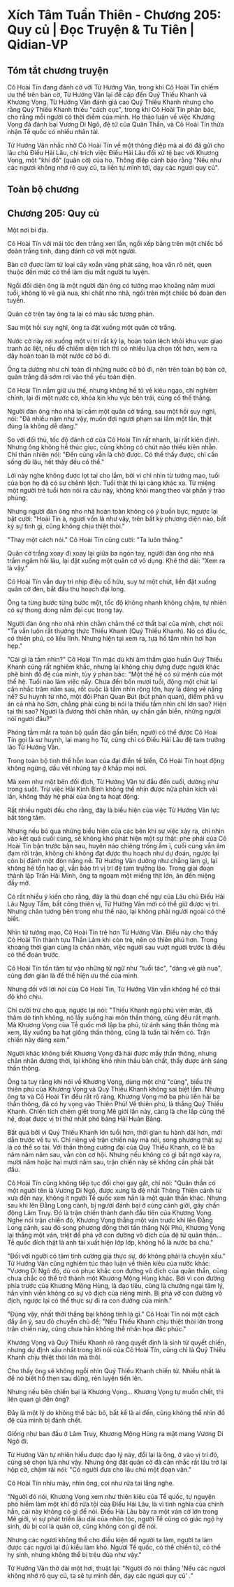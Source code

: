 # Xích Tâm Tuần Thiên - Chương 205: Quy củ | Đọc Truyện & Tu Tiên | Qidian-VP



## Tóm tắt chương truyện

Cô Hoài Tín đang đánh cờ với Từ Hướng Vãn, trong khi Cô Hoài Tín chiếm ưu thế trên bàn cờ, Từ Hướng Vãn lại đề cập đến Quý Thiếu Khanh và Khương Vọng. Từ Hướng Vãn đánh giá cao Quý Thiếu Khanh nhưng cho rằng Quý Thiếu Khanh thiếu "cách cục", trong khi Cô Hoài Tín phản bác, cho rằng mỗi người có thời điểm của mình. Họ thảo luận về việc Khương Vọng đã đánh bại Vương Di Ngô, đệ tử của Quân Thần, và Cô Hoài Tín thừa nhận Tề quốc có nhiều nhân tài.

Từ Hướng Vãn nhắc nhở Cô Hoài Tín về một thông điệp mà ai đó đã gửi cho lâu chủ Điếu Hải Lâu, chỉ trích việc Điếu Hải Lâu đối xử tệ bạc với Khương Vọng, một "khí đồ" (quân cờ) của họ. Thông điệp cảnh báo rằng "Nếu như các ngươi không nhớ rõ quy củ, ta liền tự mình tới, dạy các ngươi quy củ".


## Toàn bộ chương

## Chương 205: Quy củ

Một nơi bí địa.

Cô Hoài Tín với mái tóc đen trắng xen lẫn, ngồi xếp bằng trên một chiếc bồ đoàn trắng tinh, đang đánh cờ với một người.

Bàn cờ được làm từ loại cây xoắn vàng phát sáng, hoa văn rõ nét, quen thuộc đến mức có thể làm dịu mắt người tu luyện.

Ngồi đối diện ông là một người đàn ông có tướng mạo khoảng năm mươi tuổi, không lộ vẻ già nua, khí chất nho nhã, ngồi trên một chiếc bồ đoàn đen tuyền.

Quân cờ trên tay ông ta lại có màu sắc tương phản.

Sau một hồi suy nghĩ, ông ta đặt xuống một quân cờ trắng.

Nước cờ này rơi xuống một vị trí rất kỳ lạ, hoàn toàn lệch khỏi khu vực giao tranh ác liệt, nếu để chiếm diện tích thì có nhiều lựa chọn tốt hơn, xem ra đây hoàn toàn là một nước cờ bỏ đi.

Ông ta dường như chỉ toàn đi những nước cờ bỏ đi, nên trên toàn bộ bàn cờ, quân trắng đã sớm rơi vào thế yếu toàn diện.

Cô Hoài Tín nắm giữ ưu thế, nhưng không hề tỏ vẻ kiêu ngạo, chỉ nghiêm chỉnh, lại đi một nước cờ, khóa kín khu vực bên trái, củng cố thế thắng.

Người đàn ông nho nhã lại cầm một quân cờ trắng, sau một hồi suy nghĩ, nói: "Đã nhiều năm như vậy, muốn đợi ngươi phạm sai lầm một lần, thật đúng là không dễ dàng."

So với đối thủ, tốc độ đánh cờ của Cô Hoài Tín rất nhanh, lại rất kiên định. Nhưng ông không hề thúc giục, cũng không có chút nào thiếu kiên nhẫn. Chỉ thản nhiên nói: "Đến cùng vẫn là chờ được. Có thể thấy được, chỉ cần sống đủ lâu, hết thảy đều có thể."

Lời này nghe không được lọt tai cho lắm, bởi vì chỉ nhìn từ tướng mạo, tuổi của bọn họ đã có sự chênh lệch. Tuổi thật thì lại càng khác xa. Từ miệng một người trẻ tuổi hơn nói ra câu này, không khỏi mang theo vài phần ý trào phúng.

Nhưng người đàn ông nho nhã hoàn toàn không có ý buồn bực, ngược lại bật cười: "Hoài Tín à, ngươi vốn là như vậy, trên bất kỳ phương diện nào, bất kỳ sự tình gì, cũng không chịu thiệt thòi."

"Thay một cách nói." Cô Hoài Tín cũng cười: "Ta luôn thắng."

Quân cờ trắng xoay đi xoay lại giữa ba ngón tay, người đàn ông nho nhã trầm ngâm hồi lâu, lại đặt xuống một quân cờ vô dụng. Khẽ thở dài: "Xem ra là vậy."

Cô Hoài Tín vẫn duy trì nhịp điệu cố hữu, suy tư một chút, liền đặt xuống quân cờ đen, bắt đầu thu hoạch đại long.

Ông ta từng bước từng bước một, tốc độ không nhanh không chậm, tự nhiên có sự thong dong nắm đại cục trong tay.

Người đàn ông nho nhã nhìn chằm chằm thế cờ thất bại của mình, chợt nói: "Ta vẫn luôn rất thưởng thức Thiếu Khanh (Quý Thiếu Khanh). Nó có đầu óc, có thiên phú, có liều lĩnh. Nhưng hiện tại xem ra, tựa hồ tầm nhìn hơi hạn hẹp."

"Cái gì là tầm nhìn?" Cô Hoài Tín mặc dù khi âm thầm giáo huấn Quý Thiếu Khanh cũng rất nghiêm khắc, nhưng lại không chịu đựng được người khác phê bình đồ đệ của mình, tùy ý phản bác: "Một thế hệ có sứ mệnh của một thế hệ. Tuổi nào làm việc nấy. Chưa đến bốn mươi tuổi, động một chút lại cân nhắc trăm năm sau, rốt cuộc là tầm nhìn rộng lớn, hay là dáng vẻ nặng nề? Sư huynh từ nhỏ, một đôi Phán Quan Bút (bút phán quan), điểm phá vụ án cả nhà họ Sơn, chẳng phải cũng bị nói là thiếu tầm nhìn chí lớn sao? Hiện tại thì sao? Ngươi là đương thời chân nhân, uy chấn gần biển, những người nói ngươi đâu?"

Phóng tầm mắt ra toàn bộ quần đảo gần biển, người có thể được Cô Hoài Tín gọi là sư huynh, lại mang họ Từ, cũng chỉ có Điếu Hải Lâu đệ tam trưởng lão Từ Hướng Vãn.

Trong toàn bộ tình thế hỗn loạn của đại điển tế biển, Cô Hoài Tín hoạt động không ngừng, dấu vết nhúng tay ở khắp mọi nơi.

Mà xem như một bên đối địch, Từ Hướng Vãn từ đầu đến cuối, dường như trong suốt. Trừ việc Hải Kinh Bình không thể nhịn được nữa phản kích vài lần, không thấy hệ phái của ông ta hoạt động.

Rất nhiều người đều cho rằng, đây là biểu hiện của việc Từ Hướng Vãn lực bất tòng tâm.

Nhưng nếu bỏ qua những biểu hiện của các bên khi sự việc xảy ra, chỉ nhìn vào kết quả cuối cùng, sẽ không khó phát hiện một sự thật: phe phái của Cô Hoài Tín bận trước bận sau, huyên náo chiêng trống ầm ĩ, cuối cùng vẫn ảm đạm rời trận, không chỉ không đạt được thu hoạch như dự đoán, ngược lại còn bị đánh một đòn nặng nề. Từ Hướng Vãn dường như chẳng làm gì, lại không hề tổn hao gì, vẫn bảo trì vị trí đệ tam trưởng lão. Trong giai đoạn thành lập Trấn Hải Minh, ông ta ngoạm một miếng thịt lớn, ăn đến miệng đầy mỡ.

Có rất nhiều ý kiến cho rằng, đây là thủ đoạn chế ngự của Lâu chủ Điếu Hải Lâu Nguy Tầm, bất công thiên vị, Từ Hướng Vãn mới có thể giữ được vị trí. Nhưng chân tướng bên trong như thế nào, lại không phải người ngoài có thể biết.

Nhìn từ tướng mạo, Cô Hoài Tín trẻ hơn Từ Hướng Vãn. Điều này cho thấy Cô Hoài Tín thành tựu Thần Lâm khi còn trẻ, nên có thiên phú hơn. Trong khoảng thời gian cùng là chân nhân, việc người sau vượt người trước là điều có thể đoán trước.

Cô Hoài Tín tốn tâm tư vào những từ ngữ như "tuổi tác", "dáng vẻ già nua", cũng đơn giản là để thể hiện ưu thế của mình.

Nhưng đối với lời nói của Cô Hoài Tín, Từ Hướng Vãn vẫn không hề có thái độ khó chịu.

Chỉ cười trừ cho qua, ngược lại nói: "Thiếu Khanh ngũ phủ viên mãn, đã thăm dò tinh không, nó lấy xuống hai môn thần thông, cũng đều rất mạnh. Mà Khương Vọng của Tề quốc mới lập ba phủ, từ ánh sáng thần thông mà xem, lấy xuống ba hạt giống thần thông, cũng là tuấn tài hiếm có. Trận chiến này đáng xem."

Người khác không biết Khương Vọng đã hái được mấy thần thông, nhưng chân nhân đương thời, lại không khó nhìn thấu bản chất, thấy được ánh sáng thần thông.

Ông ta tuy rằng khi nói về Khương Vọng, dùng một chữ "cũng", biểu thị thiên phú của Khương Vọng và Quý Thiếu Khanh không sai biệt lắm. Nhưng ông ta và Cô Hoài Tín đều rất rõ ràng, Khương Vọng mở ba phủ liền hái ba thần thông, đã có hy vọng vào Thiên Phủ! Về thiên phú, là thắng Quý Thiếu Khanh. Chiến tích chém giết trong Mê giới lần này, càng là che lấp cùng thế hệ, đoạt được vị trí thứ nhất phó bảng Hải Huân Bảng.

Bất quá bởi vì Quý Thiếu Khanh lớn tuổi hơn, thời gian tu hành dài hơn, mới dẫn trước về tu vi. Chỉ riêng về trận chiến này mà nói, song phương thật sự là có thể so tài. Với thần thông cường đại của Quý Thiếu Khanh, có lẽ ba năm năm năm sau, vẫn còn cơ hội. Nhưng nếu không có gì bất ngờ xảy ra, mười năm hoặc hai mươi năm sau, trận chiến này sẽ không cần phải bắt đầu.

Cô Hoài Tín cũng không tiếp tục đối chọi gay gắt, chỉ nói: "Quân thần có một người tên là Vương Di Ngô, được xưng là đệ nhất Thông Thiên cảnh từ xưa đến nay, không ít người Tề quốc xem hắn là một quân thần khác. Nhưng sau khi lên Đằng Long cảnh, bị người đánh bại ở cùng cảnh giới, gây chấn động Lâm Truy. Đó là trận chiến thành danh đầu tiên của Khương Vọng. Nghe nói trận chiến đó, Khương Vọng thắng một ván trước khi lên Đằng Long cảnh, sau đó song phương đồng thời tấn thăng Nội Phủ, Khương Vọng lại thắng một ván, triệt để phá vỡ con đường vô địch của đệ tử quân thần... Tề quốc đích thật là anh tài xuất hiện lớp lớp, không hổ là nước bá chủ."

"Đối với người có tâm tính cường giả thực sự, đó không phải là chuyện xấu." Từ Hướng Vãn cũng nghiêm túc thảo luận về thiên kiêu của nước khác: "Vương Di Ngô đó, dù có phục khắc con đường vô địch của quân thần, cũng chưa chắc có thể trở thành một Khương Mộng Hùng khác. Bởi vì con đường phía trước của Khương Mộng Hùng, là đạo tiêu, cũng là chướng ngại tâm lý, hắn vĩnh viễn không có sự vô địch của riêng mình. Bị phá vỡ con đường vô địch, ngược lại có thể thực sự đi ra con đường của mình."

"Đúng vậy, nhất thời thắng bại không tính là gì." Cô Hoài Tín nói một cách đầy ẩn ý, sau đó chuyển chủ đề: "Nếu Thiếu Khanh chịu thiệt thòi lớn trong trận chiến này, cũng chưa hẳn không thể nhân họa đắc phúc."

Khương Vọng và Quý Thiếu Khanh rõ ràng quyết định là sinh tử quyết chiến, nhưng dự định xấu nhất trong lời nói của Cô Hoài Tín, cũng chỉ là Quý Thiếu Khanh chịu thiệt thòi lớn mà thôi.

Cho thấy ông sẽ không ngồi nhìn Quý Thiếu Khanh chiến tử. Nhiều nhất là để nó biết hổ thẹn sau dũng, rèn luyện tiến lên.

Nhưng nếu bên chiến bại là Khương Vọng... Khương Vọng tự muốn chết, thì liên quan gì đến ông?

Đây là một lý do không thể bác bỏ, bất kể là ai đến, cũng không thể nhìn đồ đệ của mình bị đánh chết.

Giống như ban đầu ở Lâm Truy, Khương Mộng Hùng ra mặt mang Vương Di Ngô đi.

Từ Hướng Vãn tự nhiên hiểu được đạo lý này, đổi lại là ông, ở vào vị trí đó, cũng sẽ chọn lựa như vậy. Nhưng ông đặt quân cờ đã cân nhắc rất lâu trở lại hộp cờ, chậm rãi nói: "Có người đưa cho lâu chủ một đoạn văn."

Cô Hoài Tín nhíu mày, nhìn ông, coi như rửa tai lắng nghe.

"Người đó nói, Khương Vọng xem như thiên kiêu của Tề quốc, tự nguyện phó hiểm làm một khí đồ rửa tội của Điếu Hải Lâu, là vì tình nghĩa của chính hắn, cái này không có gì để nói. Điếu Hải Lâu bày ra một ván cờ lớn trong Mê giới, vì sự phát triển lâu dài của nhân tộc, người Tề cũng có giác ngộ hy sinh, dù bị coi là quân cờ, cũng không còn gì để nói.

Nhưng các ngươi không thể cho điều kiện để người ta làm, người ta làm được các ngươi lại đủ kiểu làm khó. Người Tề quốc, có thể chiến tử, có thể hy sinh, nhưng không thể bị trêu đùa như vậy."

Từ Hướng Vãn thở dài một hơi, thuật lại: "Người đó nói thẳng 'Nếu các ngươi không nhớ rõ quy củ, ta sẽ tự mình đến, dạy các ngươi quy củ' ."